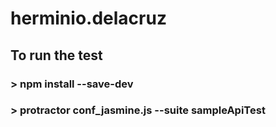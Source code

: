 # herminio.delacruz
## To run the test

### > npm install --save-dev
### > protractor conf_jasmine.js --suite sampleApiTest
